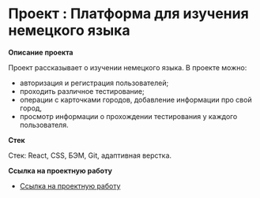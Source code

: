 # Проект : Платформа для изучения немецкого языка

**Описание проекта**

Проект рассказывает о изучении немецкого языка.
В проекте можно: 
 - авторизация и регистрация пользователей; 
 - проходить различное тестирование; 
 - операции с карточками городов, добавление информации про свой город,
 - просмотр информации о прохождении тестирования у каждого пользователя.

**Стек**

Стек: React, CSS, БЭМ, Git, адаптивная верстка.


**Ссылка на проектную работу**

* [Ссылка на проектную работу](https://agent1007.github.io/german-language-platform/)


